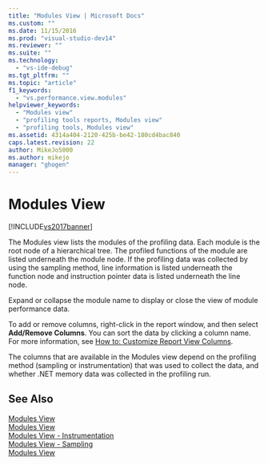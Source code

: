 ```yaml
---
title: "Modules View | Microsoft Docs"
ms.custom: ""
ms.date: 11/15/2016
ms.prod: "visual-studio-dev14"
ms.reviewer: ""
ms.suite: ""
ms.technology: 
  - "vs-ide-debug"
ms.tgt_pltfrm: ""
ms.topic: "article"
f1_keywords: 
  - "vs.performance.view.modules"
helpviewer_keywords: 
  - "Modules view"
  - "profiling tools reports, Modules view"
  - "profiling tools, Modules view"
ms.assetid: 4314a404-2120-425b-be42-180cd4bac840
caps.latest.revision: 22
author: MikeJo5000
ms.author: mikejo
manager: "ghogen"
---
```

# Modules View
[!INCLUDE[vs2017banner](../includes/vs2017banner.md)]

The Modules view lists the modules of the profiling data. Each module is the root node of a hierarchical tree. The profiled functions of the module are listed underneath the module node. If the profiling data was collected by using the sampling method, line information is listed underneath the function node and instruction pointer data is listed underneath the line node.  
  
 Expand or collapse the module name to display or close the view of module performance data.  
  
 To add or remove columns, right-click in the report window, and then select **Add/Remove Columns**. You can sort the data by clicking a column name. For more information, see [How to: Customize Report View Columns](../profiling/how-to-customize-report-view-columns.md).  
  
 The columns that are available in the Modules view depend on the profiling method (sampling or instrumentation) that was used to collect the data, and whether .NET memory data was collected in the profiling run.  
  
## See Also  
 [Modules View](../profiling/modules-view-sampling-data.md)   
 [Modules View](../profiling/modules-view-instrumentation-data.md)   
 [Modules View - Instrumentation](../profiling/modules-view-dotnet-memory-instrumentation-data.md)   
 [Modules View - Sampling](../profiling/modules-view-dotnet-memory-sampling-data.md)   
 [Modules View](../profiling/modules-view-contention-data.md)



